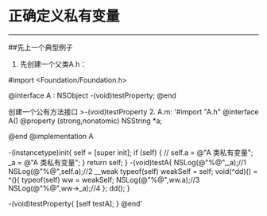 # 正确定义私有变量
***
##先上一个典型例子
1. 先创建一个父类A.h：
    
#import <Foundation/Foundation.h>

@interface A : NSObject
-(void)testProperty;
@end
    


创建一个公有方法接口 >-(void)testProperty
2. A.m:
'#import "A.h"
@interface A()
@property (strong,nonatomic) NSString *a;

@end
@implementation A

-(instancetype)init{
self = [super init];
if (self) {
//        self.a = @"A 类私有变量";
_a = @"A 类私有变量";
}
return self;
}
-(void)testA{
NSLog(@"%@",_a);//1
NSLog(@"%@",self.a);//2
__weak typeof(self) weakSelf = self;
void(^dd)() = ^(){
typeof(self) ww = weakSelf;
NSLog(@"%@",ww.a);//3
NSLog(@"%@",ww->_a);//4
};
dd();
}

-(void)testProperty{
[self testA];
}
@end'
